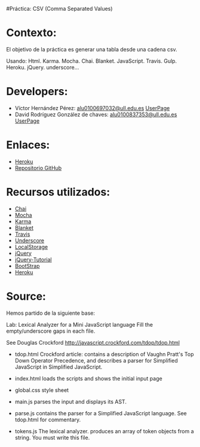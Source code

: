 #Práctica: CSV (Comma Separated Values)

Contexto:
=========

El objetivo de la práctica es generar una tabla desde una cadena csv.

Usando:
    Html.
    Karma.
    Mocha.
    Chai.
    Blanket.
    JavaScript.
    Travis.
    Gulp.
    Heroku.
    jQuery.
    underscore...

Developers:
============

* Víctor Hernández Pérez: alu0100697032@ull.edu.es   [UserPage](http://alu0100697032.github.io/)
* David Rodríguez González de chaves: alu0100837353@ull.edu.es   [UserPage](http://alu0100837353.github.io/)


Enlaces:
========


* [Heroku](https://lexical-analyzer.herokuapp.com/)
* [Repositorio GitHub](https://github.com/alu0100697032/lexical_analyzer)

Recursos utilizados:
=======

* [Chai](http://chaijs.com/)
* [Mocha](http://mochajs.org/)
* [Karma](http://karma-runner.github.io/0.12/index.html)
* [Blanket](http://blanketjs.org/)
* [Travis](https://travis-ci.org)
* [Underscore](http://underscorejs.org/)
* [LocalStorage](https://campusvirtual.ull.es/1415/mod/page/view.php?id=191243)
* [jQuery](http://jquery.com/)
* [jQuery-Tutorial](http://www.w3schools.com/jquery/default.asp)
* [BootStrap](http://getbootstrap.com/)
* [Heroku](https://www.heroku.com/)


Source:
=======

Hemos partido de la siguiente base:

Lab: Lexical Analyzer for a Mini JavaScript language
Fill the empty/underscore gaps in each file.

See Douglas Crockford http://javascript.crockford.com/tdop/tdop.html

* tdop.html Crockford article: contains a description of 
            Vaughn Pratt's Top Down Operator Precedence,
            and describes a parser for Simplified JavaScript in
            Simplified JavaScript.

* index.html loads the scripts and shows the initial input page

* global.css style sheet

* main.js parses the input and displays its AST. 

* parse.js contains the parser for a Simplified JavaScript language. 
           See tdop.html for commentary.

* tokens.js The lexical analyzer. 
            produces an array of token objects from a string.
            You must write this file.